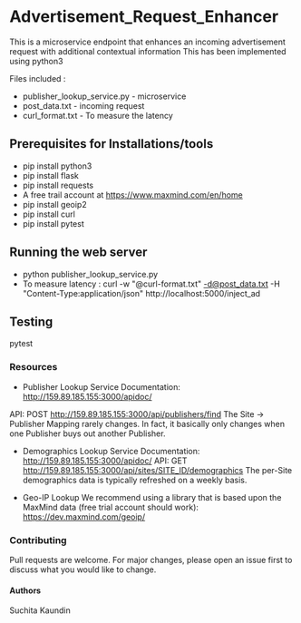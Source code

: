 # Advertisement_Request_Enhancer

This is a microservice endpoint that enhances an incoming advertisement request with additional contextual information 
This has been implemented using python3 

Files included :
- publisher_lookup_service.py - microservice
- post_data.txt - incoming request 
- curl_format.txt - To measure the latency 

## Prerequisites for Installations/tools 
- pip install python3
- pip install flask 
- pip install requests
- A free trail account at https://www.maxmind.com/en/home
- pip install geoip2
- pip install curl 
- pip install pytest 

## Running the web server 
- python publisher_lookup_service.py 
- To measure latency :
curl -w "@curl-format.txt" -d@post_data.txt -H "Content-Type:application/json" http://localhost:5000/inject_ad

## Testing 
pytest 

### Resources 
 - Publisher Lookup Service
Documentation:
http://159.89.185.155:3000/apidoc/
 
API:
POST ​http://159.89.185.155:3000/api/publishers/find
The Site -> Publisher Mapping rarely changes. In fact, it basically only changes when one Publisher buys out another Publisher.
 
- Demographics Lookup Service
Documentation:
http://159.89.185.155:3000/apidoc/
API:
GET ​http://159.89.185.155:3000/api/sites/SITE_ID/demographics
The per-Site demographics data is typically refreshed on a weekly basis.
  
- Geo-IP Lookup
We recommend using a library that is based upon the MaxMind data (free trial account should work):
https://dev.maxmind.com/geoip/


### Contributing
Pull requests are welcome. For major changes, please open an issue first to discuss what you would like to change.

#### Authors
Suchita Kaundin





